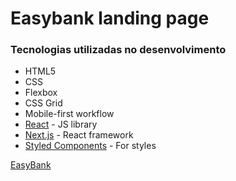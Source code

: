 # Easybank landing page

### Tecnologias utilizadas no desenvolvimento

- HTML5
- CSS
- Flexbox
- CSS Grid
- Mobile-first workflow
- [React](https://reactjs.org/) - JS library
- [Next.js](https://nextjs.org/) - React framework
- [Styled Components](https://styled-components.com/) - For styles


[EasyBank](https://evapereira2398.github.io/EasyBank)
